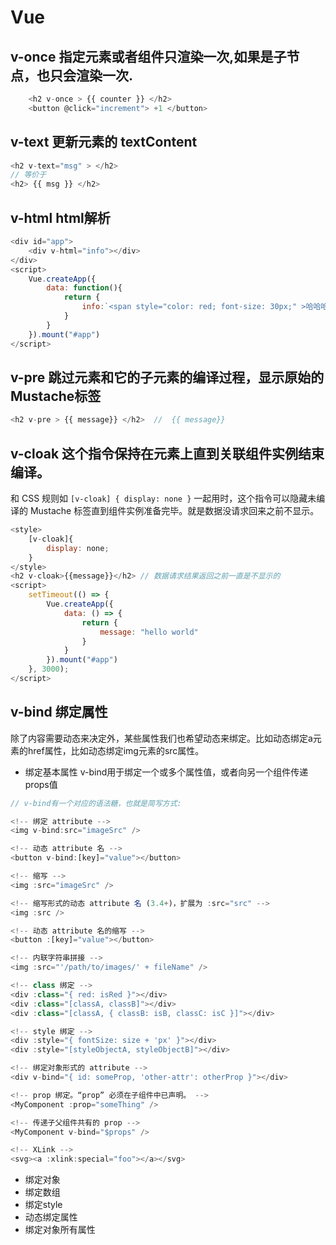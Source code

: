 # Vue

## v-once  指定元素或者组件只渲染一次,如果是子节点，也只会渲染一次.
```javascript
    <h2 v-once > {{ counter }} </h2>
    <button @click="increment"> +1 </button>
```

## v-text  更新元素的 textContent
```javascript
<h2 v-text="msg" > </h2>
// 等价于
<h2> {{ msg }} </h2>
```

## v-html  html解析
```javascript
<div id="app">
    <div v-html="info"></div>
</div>
<script>
    Vue.createApp({
        data: function(){
            return {
                info:`<span style="color: red; font-size: 30px;" >哈哈哈</span>`
            }
        }
    }).mount("#app")
</script>
```

## v-pre 跳过元素和它的子元素的编译过程，显示原始的Mustache标签
```javascript
<h2 v-pre > {{ message}} </h2>  //  {{ message}}
```

## v-cloak 这个指令保持在元素上直到关联组件实例结束编译。
和 CSS 规则如 `[v-cloak] { display: none }` 一起用时，这个指令可以隐藏未编译的 Mustache 标签直到组件实例准备完毕。就是数据没请求回来之前不显示。
```javascript
<style>
    [v-cloak]{
        display: none;
    }
</style>
<h2 v-cloak>{{message}}</h2> // 数据请求结果返回之前一直是不显示的
<script>
    setTimeout(() => {
        Vue.createApp({
            data: () => {
                return {
                    message: "hello world"
                }
            }
        }).mount("#app")
    }, 3000);
</script>
```

## v-bind  绑定属性
除了内容需要动态来决定外，某些属性我们也希望动态来绑定。比如动态绑定a元素的href属性，比如动态绑定img元素的src属性。

* 绑定基本属性
v-bind用于绑定一个或多个属性值，或者向另一个组件传递props值
```javascript
// v-bind有一个对应的语法糖，也就是简写方式:

<!-- 绑定 attribute -->
<img v-bind:src="imageSrc" />

<!-- 动态 attribute 名 -->
<button v-bind:[key]="value"></button>

<!-- 缩写 -->
<img :src="imageSrc" />

<!-- 缩写形式的动态 attribute 名 (3.4+)，扩展为 :src="src" -->
<img :src />

<!-- 动态 attribute 名的缩写 -->
<button :[key]="value"></button>

<!-- 内联字符串拼接 -->
<img :src="'/path/to/images/' + fileName" />

<!-- class 绑定 -->
<div :class="{ red: isRed }"></div>
<div :class="[classA, classB]"></div>
<div :class="[classA, { classB: isB, classC: isC }]"></div>

<!-- style 绑定 -->
<div :style="{ fontSize: size + 'px' }"></div>
<div :style="[styleObjectA, styleObjectB]"></div>

<!-- 绑定对象形式的 attribute -->
<div v-bind="{ id: someProp, 'other-attr': otherProp }"></div>

<!-- prop 绑定。“prop” 必须在子组件中已声明。 -->
<MyComponent :prop="someThing" />

<!-- 传递子父组件共有的 prop -->
<MyComponent v-bind="$props" />

<!-- XLink -->
<svg><a :xlink:special="foo"></a></svg>
```
* 绑定对象
* 绑定数组
* 绑定style
* 动态绑定属性
* 绑定对象所有属性